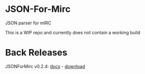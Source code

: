 # JSON-For-Mirc
JSON parser for mIRC

This is a WIP repo and currently does not contain a working build

# Back Releases
JSONForMirc v0.2.4: [docs](https://github.com/SReject/JSON-For-Mirc/tree/v0.2.4) - [download](https://github.com/SReject/JSON-For-Mirc/releases/download/v0.2.4-beta/JSONForMirc.v0.2.4.mrc)  